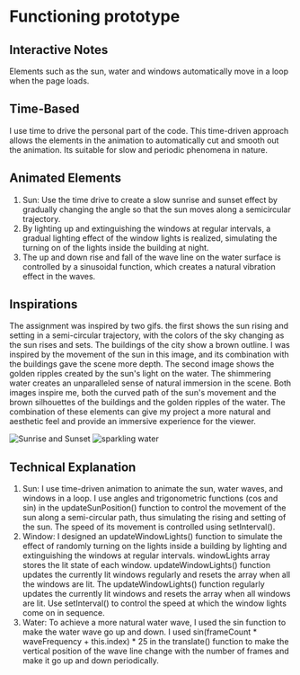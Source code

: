 # Functioning prototype

## Interactive Notes
Elements such as the sun, water and windows automatically move in a loop when the page loads.
## Time-Based
I use time to drive the personal part of the code. This time-driven approach allows the elements in the animation to automatically cut and smooth out the animation. Its suitable for slow and periodic phenomena in nature.
## Animated Elements
1. Sun: Use the time drive to create a slow sunrise and sunset effect by gradually changing the angle so that the sun moves along a semicircular trajectory.
2. By lighting up and extinguishing the windows at regular intervals, a gradual lighting effect of the window lights is realized, simulating the turning on of the lights inside the building at night.
3. The up and down rise and fall of the wave line on the water surface is controlled by a sinusoidal function, which creates a natural vibration effect in the waves.
## Inspirations
The assignment was inspired by two gifs. the first shows the sun rising and setting in a semi-circular trajectory, with the colors of the sky changing as the sun rises and sets. The buildings of the city show a brown outline. I was inspired by the movement of the sun in this image, and its combination with the buildings gave the scene more depth. The second image shows the golden ripples created by the sun's light on the water. The shimmering water creates an unparalleled sense of natural immersion in the scene. Both images inspire me, both the curved path of the sun's movement and the brown silhouettes of the buildings and the golden ripples of the water. The combination of these elements can give my project a more natural and aesthetic feel and provide an immersive experience for the viewer.

![Sunrise and Sunset](assets/Sunrise_and_Sunset.gif)
![sparkling water](assets/sparkling_water.gif)


## Technical Explanation
1. Sun: I use time-driven animation to animate the sun, water waves, and windows in a loop. I use angles and trigonometric functions (cos and sin) in the updateSunPosition() function to control the movement of the sun along a semi-circular path, thus simulating the rising and setting of the sun. The speed of its movement is controlled using setInterval(). 
2. Window: I designed an updateWindowLights() function to simulate the effect of randomly turning on the lights inside a building by lighting and extinguishing the windows at regular intervals. windowLights array stores the lit state of each window. updateWindowLights() function updates the currently lit windows regularly and resets the array when all the windows are lit. The updateWindowLights() function regularly updates the currently lit windows and resets the array when all windows are lit. Use setInterval() to control the speed at which the window lights come on in sequence. 
3. Water: To achieve a more natural water wave, I used the sin function to make the water wave go up and down. I used sin(frameCount * waveFrequency + this.index) * 25 in the translate() function to make the vertical position of the wave line change with the number of frames and make it go up and down periodically.
